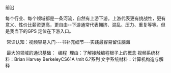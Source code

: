 前沿

​		每个行业、每个领域都是一条河流，自然有上游下游。上游代表更有挑战性，更有意义、性价比薪资更高，更自由--下游通常代表拥挤、混乱、压力、重复等等。但是我当下的GPS 定位在下游入口。

​		常识认知：视频容易入门---书补充细节---实践最容易留住脑海

​		最大的领域的通识基础：
​				编程
​				理由：了解接触编程根子上的概念
​				视频系统材料：Brian Harvey BerkeleyCS61A \mit 6.?系列
​				文字系统材料：计算机构造与解释

​				

